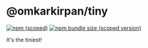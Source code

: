 # @omkarkirpan/tiny

[![npm (scoped)](https://img.shields.io/npm/v/@omkarkirpan/tiny)](https://github.com/OmkarKirpan/tiny)
[![npm bundle size (scoped version)](https://img.shields.io/bundlephobia/min/@omkarkirpan/tiny/1.0.0)](https://github.com/OmkarKirpan/tiny)

It's the tiniest!

